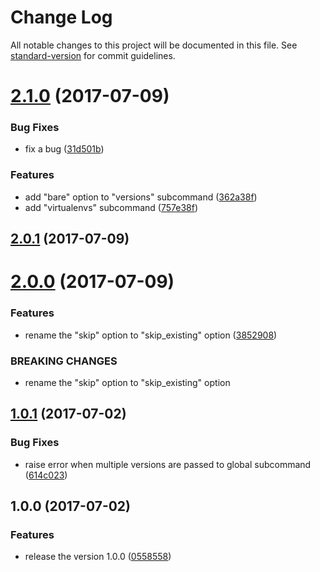 # Change Log

All notable changes to this project will be documented in this file. See [standard-version](https://github.com/conventional-changelog/standard-version) for commit guidelines.

<a name="2.1.0"></a>
# [2.1.0](https://github.com/suzuki-shunsuke/ansible-pyenv-module/compare/v2.0.1...v2.1.0) (2017-07-09)


### Bug Fixes

* fix a bug ([31d501b](https://github.com/suzuki-shunsuke/ansible-pyenv-module/commit/31d501b))


### Features

* add "bare" option to "versions" subcommand ([362a38f](https://github.com/suzuki-shunsuke/ansible-pyenv-module/commit/362a38f))
* add "virtualenvs" subcommand ([757e38f](https://github.com/suzuki-shunsuke/ansible-pyenv-module/commit/757e38f))



<a name="2.0.1"></a>
## [2.0.1](https://github.com/suzuki-shunsuke/ansible-pyenv-module/compare/v2.0.0...v2.0.1) (2017-07-09)



<a name="2.0.0"></a>
# [2.0.0](https://github.com/suzuki-shunsuke/ansible-pyenv-module/compare/v1.0.1...v2.0.0) (2017-07-09)


### Features

* rename the "skip" option to "skip_existing" option ([3852908](https://github.com/suzuki-shunsuke/ansible-pyenv-module/commit/3852908))


### BREAKING CHANGES

* rename the "skip" option to "skip_existing" option



<a name="1.0.1"></a>
## [1.0.1](https://github.com/suzuki-shunsuke/ansible-pyenv-module/compare/v1.0.0...v1.0.1) (2017-07-02)


### Bug Fixes

* raise error when multiple versions are passed to global subcommand ([614c023](https://github.com/suzuki-shunsuke/ansible-pyenv-module/commit/614c023))



<a name="1.0.0"></a>
## 1.0.0 (2017-07-02)


### Features

* release the version 1.0.0 ([0558558](https://github.com/suzuki-shunsuke/ansible-pyenv-module/commit/0558558))
